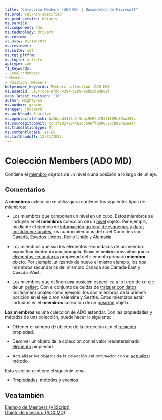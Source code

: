```yaml
---
title: "Colección Members (ADO MD) | Documentos de Microsoft"
ms.prod: sql-non-specified
ms.prod_service: drivers
ms.service: 
ms.component: ado
ms.technology: drivers
ms.custom: 
ms.date: 01/19/2017
ms.reviewer: 
ms.suite: sql
ms.tgt_pltfrm: 
ms.topic: article
apitype: COM
f1_keywords:
- Level::Members
- Members
- Position::Members
helpviewer_keywords: Members collection [ADO MD]
ms.assetid: 3a647cde-efdc-4394-b1b9-8cbb1b9d689f
caps.latest.revision: "10"
author: MightyPen
ms.author: genemi
manager: jhubbard
ms.workload: Inactive
ms.openlocfilehash: bc86aad4176a2f5bac9e9fd70331109c89aa445c
ms.sourcegitcommit: cc71f1027884462c359effb898390c8d97eaa414
ms.translationtype: MT
ms.contentlocale: es-ES
ms.lasthandoff: 12/21/2017
---
```

# <a name="members-collection-ado-md"></a>Colección Members (ADO MD)
Contiene el [miembro](../../../ado/reference/ado-md-api/member-object-ado-md.md) objetos de un nivel o una posición a lo largo de un eje.  
  
## <a name="remarks"></a>Comentarios  
 A **miembros** colección se utiliza para contener los siguientes tipos de miembros:  
  
-   Los miembros que componen un nivel en un cubo. Estos miembros se incluyen en el **miembros** colección de un [nivel](../../../ado/reference/ado-md-api/level-object-ado-md.md) objeto. Por ejemplo, mediante el ejemplo de [información general de esquemas y datos multidimensionales](../../../ado/guide/multidimensional/overview-of-multidimensional-schemas-and-data.md), los cuatro miembros del nivel Countries son Canadá, Estados Unidos, Reino Unido y Alemania.  
  
-   Los miembros que son los elementos secundarios de un miembro específico dentro de una jerarquía. Estos miembros devueltos por la [elementos secundarios](../../../ado/reference/ado-md-api/children-property-ado-md.md) propiedad del elemento primario **miembro** objeto. Por ejemplo, utilizando de nuevo el mismo ejemplo, los dos miembros secundarios del miembro Canada son Canada-East y Canada-West.  
  
-   Los miembros que definen una posición específica a lo largo de un eje de un [cellset](../../../ado/reference/ado-md-api/cellset-object-ado-md.md). Con el conjunto de celdas de [trabajar con datos multidimensionales](../../../ado/guide/multidimensional/working-with-multidimensional-data.md) como ejemplo, los dos miembros de la primera posición en el eje x son Valentine y Seattle. Estos miembros están incluidos en el **miembros** colección de un [posición](../../../ado/reference/ado-md-api/position-object-ado-md.md) objeto.  
  
 **Los miembros** es una colección de ADO estándar. Con las propiedades y métodos de una colección, puede hacer lo siguiente:  
  
-   Obtener el número de objetos de la colección con el [recuento](../../../ado/reference/ado-api/count-property-ado.md) propiedad.  
  
-   Devolver un objeto de la colección con el valor predeterminado [elemento](../../../ado/reference/ado-api/item-property-ado.md) propiedad.  
  
-   Actualizar los objetos de la colección del proveedor con el [actualizar](../../../ado/reference/ado-api/refresh-method-ado.md) método.  
  
 Esta sección contiene el siguiente tema.  
  
-   [Propiedades, métodos y eventos](../../../ado/reference/ado-md-api/members-collection-properties-methods-and-events.md)  
  
## <a name="see-also"></a>Vea también  
 [Ejemplo de Members (VBScript)](../../../ado/reference/ado-md-api/members-example-vbscript.md)   
 [Objeto de miembro (ADO MD)](../../../ado/reference/ado-md-api/member-object-ado-md.md)
